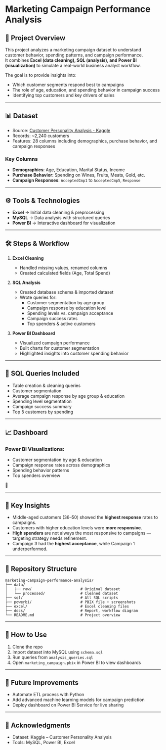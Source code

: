 # Marketing Campaign Performance Analysis

## 📌 Project Overview
This project analyzes a marketing campaign dataset to understand customer behavior, spending patterns, and campaign performance.  
It combines **Excel (data cleaning), SQL (analysis), and Power BI (visualization)** to simulate a real-world business analyst workflow.

The goal is to provide insights into:
- Which customer segments respond best to campaigns
- The role of age, education, and spending behavior in campaign success
- Identifying top customers and key drivers of sales

---

## 📊 Dataset
- Source: [Customer Personality Analysis - Kaggle](https://www.kaggle.com/datasets/imakash3011/customer-personality-analysis)
- Records: ~2,240 customers  
- Features: 28 columns including demographics, purchase behavior, and campaign responses

### Key Columns
- **Demographics**: Age, Education, Marital Status, Income  
- **Purchase Behavior**: Spending on Wines, Fruits, Meats, Gold, etc.  
- **Campaign Responses**: `AcceptedCmp1` to `AcceptedCmp5`, `Response`  

---

## ⚙️ Tools & Technologies
- **Excel** → Initial data cleaning & preprocessing  
- **MySQL** → Data analysis with structured queries  
- **Power BI** → Interactive dashboard for visualization  

---

## 🛠️ Steps & Workflow
1. **Excel Cleaning**
   - Handled missing values, renamed columns
   - Created calculated fields (Age, Total Spend)

2. **SQL Analysis**
   - Created database schema & imported dataset
   - Wrote queries for:
     - Customer segmentation by age group
     - Campaign response by education level
     - Spending levels vs. campaign acceptance
     - Campaign success rates
     - Top spenders & active customers  

3. **Power BI Dashboard**
   - Visualized campaign performance
   - Built charts for customer segmentation
   - Highlighted insights into customer spending behavior  

---

## 📑 SQL Queries Included
- Table creation & cleaning queries
- Customer segmentation
- Average campaign response by age group & education
- Spending level segmentation
- Campaign success summary
- Top 5 customers by spending

---

## 📈 Dashboard
### Power BI Visualizations:
- Customer segmentation by age & education
- Campaign response rates across demographics
- Spending behavior patterns
- Top spenders overview  

📸 


---

## 🔑 Key Insights
- Middle-aged customers (36–50) showed the **highest response** rates to campaigns.  
- Customers with higher education levels were **more responsive**.  
- **High spenders** are not always the most responsive to campaigns — targeting strategy needs refinement.  
- Campaign 3 had the **highest acceptance**, while Campaign 1 underperformed.  

---

## 📂 Repository Structure
```
marketing-campaign-performance-analysis/
├── data/
│   ├── raw/                      # Original dataset
│   └── processed/                # Cleaned dataset
├── sql/                          # All SQL scripts
├── powerbi/                      # PBIX file + screenshots
├── excel/                        # Excel cleaning files
├── docs/                         # Report, workflow diagram
└── README.md                     # Project overview
```

---

## 🚀 How to Use
1. Clone the repo  
2. Import dataset into MySQL using `schema.sql`  
3. Run queries from `analysis_queries.sql`  
4. Open `marketing_campaign.pbix` in Power BI to view dashboards  

---

## 📌 Future Improvements
- Automate ETL process with Python  
- Add advanced machine learning models for campaign prediction  
- Deploy dashboard on Power BI Service for live sharing  

---

## 🙌 Acknowledgments
- Dataset: Kaggle – Customer Personality Analysis  
- Tools: MySQL, Power BI, Excel  
